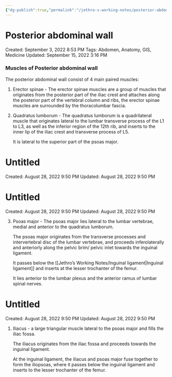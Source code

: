 ```yaml
---
{"dg-publish":true,"permalink":"/jethro-s-working-notes/posterior-abdominal-wall/","dgPassFrontmatter":true}
---
```



# Posterior abdominal wall

Created: September 3, 2022 8:53 PM
Tags: Abdomen, Anatomy, GIS, Medicine
Updated: September 15, 2022 3:16 PM

### Muscles of Posterior abdominal wall

The posterior abdominal wall consist of 4 main paired muscles:

1. Erector spinae - The erector spinae muscles are a group of muscles that  originates from the posterior part of the iliac crest and attaches along the posterior part of the vertebral column and ribs, the erector spinae muscles are surrounded by the thoracolumbar fascia.
2. Quadratus lumborum - The quadratus lumborum is a quadrilateral muscle that originates lateral to the lumbar transverse process of the L1 to L3, as well as the inferior region of the 12th rib, and inserts to the inner lip of the iliac crest and transverse process of L5. 
    
    It is lateral to the superior part of the psoas major.
    
    
<div class="transclusion internal-embed is-loaded"><div class="markdown-embed">





# Untitled

Created: August 28, 2022 9:50 PM
Updated: August 28, 2022 9:50 PM

</div></div>

    
    
<div class="transclusion internal-embed is-loaded"><div class="markdown-embed">





# Untitled

Created: August 28, 2022 9:50 PM
Updated: August 28, 2022 9:50 PM

</div></div>

    
3. Psoas major - The psoas major lies lateral to the lumbar vertebrae, medial and anterior to the quadratus lumborum.
    
    The psoas major originates from the transverse processes and intervertebral disc of the lumbar vertebrae, and proceeds inferolaterally and anteriorly along the pelvic brim/ pelvic inlet towards the inguinal ligament.
    
    It passes below the [[Jethro’s Working Notes/Inguinal ligament\|Inguinal ligament]]  and inserts at the lesser trochanter of the femur. 
    
    It lies anterior to the lumbar plexus and the anterior ramus of lumbar spinal nerves.
    


<div class="transclusion internal-embed is-loaded"><div class="markdown-embed">





# Untitled

Created: August 28, 2022 9:50 PM
Updated: August 28, 2022 9:50 PM

</div></div>


1. Iliacus  - a large triangular muscle lateral to the psoas major and fills the iliac fossa.
    
    The iliacus originates from the iliac fossa and proceeds towards the inguinal ligament.
    
    At the inguinal ligament, the iliacus and psoas major fuse together to form the iliopsoas, where it passes below the inguinal ligament and inserts to the lesser trochanter of the femur.